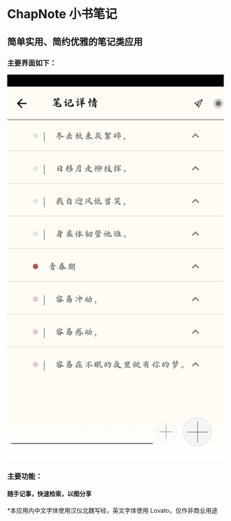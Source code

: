 # ChapNote 小书笔记
## 简单实用、简约优雅的笔记类应用
### 主要界面如下：
![test](assets/markdown-img-paste-20190521222746713.png)
### 主要功能：
#### 随手记事，快速检索，以图分享

*本应用内中文字体使用汉仪北魏写经，英文字体使用 Lovato，仅作非商业用途
